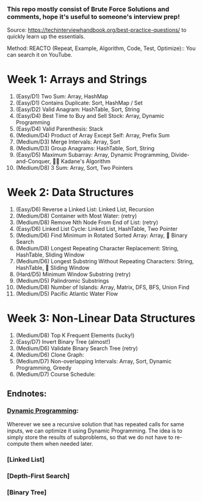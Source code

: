 ### This repo mostly consist of Brute Force Solutions and comments, hope it's useful to someone's interview prep!

Source: https://techinterviewhandbook.org/best-practice-questions/ to quickly learn up the essentials.

Method: REACTO (Repeat, Example, Algorithm, Code, Test, Optimize):: You can search it on YouTube.

# Week 1: Arrays and Strings
1. (Easy/D1) Two Sum:                                Array, HashMap
2. (Easy/D1) Contains Duplicate:                     Sort, HashMap / Set
3. (Easy/D2) Valid Anagram:                          HashTable, Sort, String
4. (Easy/D4) Best Time to Buy and Sell Stock:        Array, Dynamic Programming
5. (Easy/D4) Valid Parenthesis:                      Stack
6. (Medium/D4) Product of Array Except Self:         Array, Prefix Sum
7. (Medium/D3) Merge Intervals:                      Array, Sort
8. (Medium/D3) Group Anagrams:                       HashTable, Sort, String
9. (Easy/D5) Maximum Subarray:                       Array, Dynamic Programming, Divide-and-Conquer, 🧙‍♂️ Kadane's Algorithm
10. (Medium/D8) 3 Sum:                               Array, Sort, Two Pointers

# Week 2: Data Structures
1. (Easy/D6) Reverse a Linked List:                   Linked List, Recursion
2. (Medium/D8) Container with Most Water:             (retry)
3. (Medium/D8) Remove Nth Node From End of List:      (retry)
4. (Easy/D6) Linked List Cycle:                       Linked List, HashTable, Two Pointer
5. (Medium/D6) Find Minimum in Rotated Sorted Array:   Array, 🧙‍ Binary Search
6. (Medium/D8) Longest Repeating Character Replacement: String, HashTable, Sliding Window
7. (Medium/D6) Longest Substring Without Repeating Characters: String, HashTable, 🧙‍ Sliding Window
8. (Hard/D5) Minimum Window Substring                 (retry)
9. (Medium/D5) Palindromic Substrings
10. (Medium/D8) Number of Islands: Array, Matrix, DFS, BFS, Union Find
11. (Medium/D5) Pacific Atlantic Water Flow

# Week 3: Non-Linear Data Structures
1. (Medium/D8) Top K Frequent Elements                (lucky!)
2. (Easy/D7) Invert Binary Tree                       (almost!)
3. (Medium/D6) Validate Binary Search Tree            (retry)
4. (Medium/D6) Clone Graph:
5. (Medium/D7) Non-overlapping Intervals:             Array, Sort, Dynamic Programming, Greedy
6. (Medium/D7) Course Schedule:

## Endnotes:
### [Dynamic Programming](https://www.geeksforgeeks.org/dynamic-programming/):
Wherever we see a recursive solution that has repeated calls for same inputs, we can optimize it using Dynamic Programming. The idea is to simply store the results of subproblems, so that we do not have to re-compute them when needed later.

### [Linked List]

### [Depth-First Search]

### [Binary Tree]
